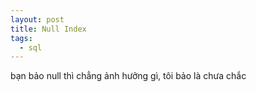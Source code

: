 ```yaml
---
layout: post
title: Null Index
tags:
  - sql
---
```


bạn bảo null thì chẳng ảnh hưởng gì, tôi bảo là chưa chắc

